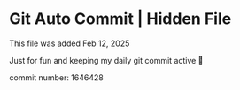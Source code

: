 # Git Auto Commit | Hidden File

This file was added Feb 12, 2025

Just for fun and keeping my daily git commit active 🤪

commit number: 1646428
